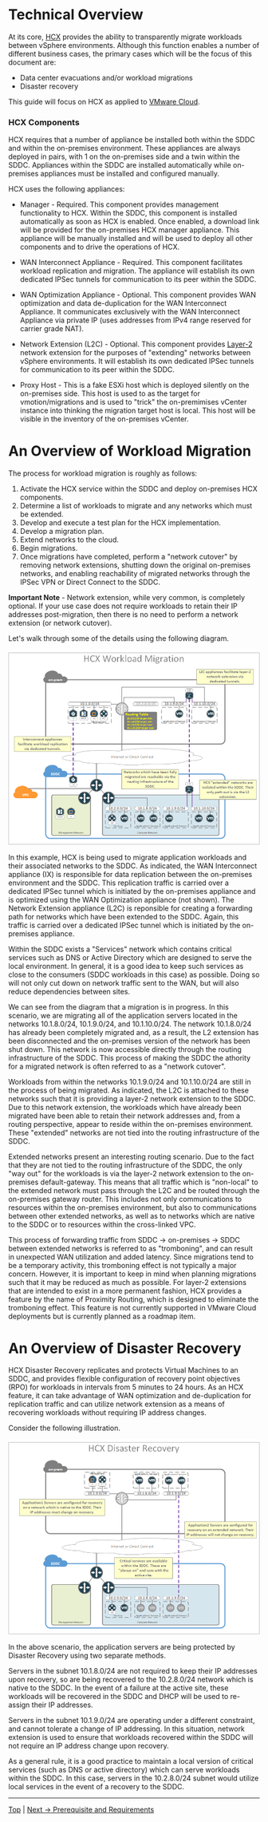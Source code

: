 # Technical Overview

At its core, [HCX](https://hcx.vmware.com) provides the ability to transparently migrate workloads between vSphere environments. Although this function enables a number of different business cases, the primary cases which will be the focus of this document are:

* Data center evacuations and/or workload migrations
* Disaster recovery

This guide will focus on HCX as applied to [VMware Cloud](https://cloud.vmware.com).



### HCX Components
HCX requires that a number of appliance be installed both within the SDDC and within the on-premises environment. These appliances are always deployed in pairs, with 1 on the on-premises side and a twin within the SDDC. Appliances within the SDDC are installed automatically while on-premises appliances must be installed and configured manually.

HCX uses the following appliances:
* Manager - Required. This component provides management functionality to HCX. Within the SDDC, this component is installed automatically as soon as HCX is enabled. Once enabled, a download link will be provided for the on-premises HCX manager appliance. This appliance will be manually installed and will be used to deploy all other components and to drive the operations of HCX.

* WAN Interconnect Appliance - Required. This component facilitates workload replication and migration. The appliance will establish its own dedicated IPSec tunnels for communication to its peer within the SDDC.

* WAN Optimization Appliance - Optional. This component provides WAN optimization and data de-duplication for the WAN Interconnect Appliance. It communicates exclusively with the WAN Interconnect Appliance via private IP (uses addresses from IPv4 range reserved for carrier grade NAT).

* Network Extension (L2C) - Optional. This component provides [Layer-2](https://en.wikipedia.org/wiki/Data_link_layer) network extension for the purposes of "extending" networks between vSphere environments. It will establish its own dedicated IPSec tunnels for communication to its peer within the SDDC.

* Proxy Host - This is a fake ESXi host which is deployed silently on the on-premises side. This host is used to as the target for vmotion/migrations and is used to "trick" the on-premimises vCenter instance into thinking the migration target host is local. This host will be visible in the inventory of the on-premises vCenter.



# An Overview of Workload Migration
The process for workload migration is roughly as follows:
1. Activate the HCX service within the SDDC and deploy on-premises HCX components.
2. Determine a list of workloads to migrate and any networks which must be extended.
3. Develop and execute a test plan for the HCX implementation.
4. Develop a migration plan.
5. Extend networks to the cloud.
6. Begin migrations.
7. Once migrations have completed, perform a "network cutover" by removing network extensions, shutting down the original on-premises networks, and enabling reachability of migrated networks through the IPSec VPN or Direct Connect to the SDDC.

**Important Note** - Network extension, while very common, is completely optional. If your use case does not require workloads to retain their IP addresses post-migration, then there is no need to perform a network extension (or network cutover).

Let's walk through some of the details using the following diagram.

![workloadMigration.png](./illustrations/workloadMigration.png "Workload Migration")

In this example, HCX is being used to migrate application workloads and their associated networks to the SDDC. As indicated, the WAN Interconnect appliance (IX) is responsible for data replication between the on-premises environment and the SDDC. This replication traffic is carried over a dedicated IPSec tunnel which is initiated by the on-premises appliance and is optimized using the WAN Optimization appliance (not shown). The Network Extension appliance (L2C) is reponsible for creating a forwarding path for networks which have been extended to the SDDC. Again, this traffic is carried over a dedicated IPSec tunnel which is initiated by the on-premises appliance.

Within the SDDC exists a "Services" network which contains critical services such as DNS or Active Directory which are designed to serve the local environment. In general, it is a good idea to keep such services as close to the consumers (SDDC workloads in this case) as possible. Doing so will not only cut down on network traffic sent to the WAN, but will also reduce dependencies between sites.

We can see from the diagram that a migration is in progress. In this scenario, we are migrating all of the application servers located in the networks 10.1.8.0/24, 10.1.9.0/24, and 10.1.10.0/24. The network 10.1.8.0/24 has already been completely migrated and, as a result, the L2 extension has been disconnected and the on-premises version of the network has been shut down. This network is now accessible directly through the routing infrastructure of the SDDC. This process of making the SDDC the athority for a migrated network is often referred to as a "network cutover".

Workloads from within the networks 10.1.9.0/24 and 10.1.10.0/24 are still in the process of being migrated. As indicated, the L2C is attached to these networks such that it is providing a layer-2 network extension to the SDDC. Due to this network extension, the workloads which have already been migrated have been able to retain their network addresses and, from a routing perspective, appear to reside within the on-premises environment. These "extended" networks are not tied into the routing infrastructure of the SDDC. 

Extended networks present an interesting routing scenario. Due to the fact that they are not tied to the routing infrastructure of the SDDC, the only "way out" for the workloads is via the layer-2 network extension to the on-premises default-gateway. This means that all traffic which is "non-local" to the extended network must pass through the L2C and be routed through the on-premises gateway router. This includes not only communications to resources within the on-premises environment, but also to communications between other extended networks, as well as to networks which are native to the SDDC or to resources within the cross-linked VPC.

This process of forwarding traffic from SDDC -> on-premises -> SDDC between extended networks is referred to as "tromboning", and can result in unexpected WAN utilization and added latency. Since migrations tend to be a temporary activity, this tromboning effect is not typically a major concern. However, it is important to keep in mind when planning migrations such that it may be reduced as much as possible. For layer-2 extensions that are intended to exist in a more permanent fashion, HCX provides a feature by the name of Proximity Routing, which is designed to eliminate the tromboning effect. This feature is not currently supported in VMware Cloud deployments but is currently planned as a roadmap item.




# An Overview of Disaster Recovery
HCX Disaster Recovery replicates and protects Virtual Machines to an SDDC, and provides flexible configuration of recovery point objectives (RPO) for workloads in intervals from 5 minutes to 24 hours. As an HCX feature, it can take advantage of WAN optimization and de-duplication for replication traffic and can utilize network extension as a means of recovering workloads without requiring IP address changes.

Consider the following illustration.

![dr.png](./illustrations/dr.png "Disaster Recovery")

In the above scenario, the application servers are being protected by Disaster Recovery using two separate methods. 

Servers in the subnet 10.1.8.0/24 are not required to keep their IP addresses upon recovery, so are being recovered to the 10.2.8.0/24 network which is native to the SDDC. In the event of a failure at the active site, these workloads will be recovered in the SDDC and DHCP will be used to re-assign their IP addresses.

Servers in the subnet 10.1.9.0/24 are operating under a different constraint, and cannot tolerate a change of IP addressing. In this situation, network extension is used to ensure that workloads recovered within the SDDC will not require an IP address change upon recovery.

As a general rule, it is a good practice to maintain a local version of critical services (such as DNS or active directory) which can serve workloads within the SDDC. In this case, servers in the 10.2.8.0/24 subnet would utilize local services in the event of a recovery to the SDDC.



---
[Top](./README.md) | [Next -> Prerequisite and Requirements](./02_prereqsAndRequirements.md)
